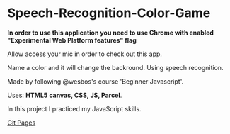 # Speech-Recognition-Color-Game

**In order to use this application you need to use Chrome with enabled "Experimental Web Platform features" flag**

Allow access your mic in order to check out this app.

Name a color and it will change the backround. Using speech recognition.

Made by following @wesbos's course 'Beginner Javascript'.

Uses: **HTML5 canvas, CSS, JS, Parcel**.

In this project I practiced my JavaScript skills.

[Git Pages](https://splinekonstantin.github.io/Speech-Recognition-Color-Game)
